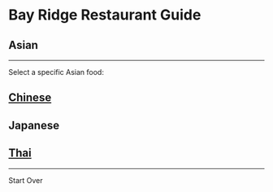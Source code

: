 # Bay Ridge Restaurant Guide
## Asian
---
Select a specific Asian food:
## [Chinese](chinese.md)
## Japanese
## [Thai](../thai.md)
---
Start Over